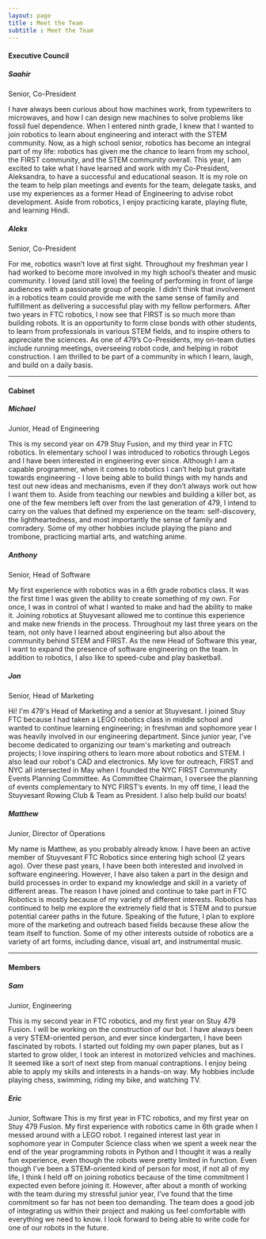 ```yaml
---
layout: page
title : Meet the Team
subtitle : Meet the Team
---
```


#### Executive Council
##### Saahir
Senior, Co-President

I have always been curious about how machines work, from typewriters to microwaves, and how I can design new machines to solve problems like fossil fuel dependence.  When I entered ninth grade, I knew that I wanted to join robotics to learn about engineering and interact with the STEM community.  Now, as a high school senior, robotics has become an integral part of my life:  robotics has given me the chance to  learn from my school, the FIRST community, and the STEM community overall.  This year, I am excited to take what I have learned and work with my Co-President, Aleksandra, to have a successful and educational season.  It is my role on the team to help plan meetings and events for the team, delegate tasks, and use my experiences as a former Head of Engineering to advise robot development.  Aside from robotics, I enjoy practicing karate, playing flute, and learning Hindi.

##### Aleks
Senior, Co-President

For me, robotics wasn’t love at first sight. Throughout my freshman year I had worked to become more involved in my high school’s theater and music community. I loved (and still love) the feeling of performing  in front of large audiences with a passionate group of people. I didn’t think that involvement in a robotics team could provide me with the same sense of family and fulfillment as delivering a successful play with my fellow performers.  After two years in FTC robotics, I now see that FIRST is so much more than building robots. It is an opportunity to form close bonds with other students, to learn from professionals in various STEM fields, and to inspire others to appreciate the sciences.  As one of 479’s Co-Presidents, my on-team duties include running meetings, overseeing robot code, and helping in robot construction. I am thrilled to be part of a community in which I learn, laugh, and build on a daily basis.

---

#### Cabinet

##### Michael
Junior, Head of Engineering

This is my second year on 479 Stuy Fusion, and my third year in FTC robotics. In elementary school I was introduced to robotics through Legos and I have been interested in engineering ever since. Although I am a capable programmer, when it comes to robotics I can’t help but gravitate towards engineering - I love being able to build things with my hands and test out new ideas and mechanisms, even if they don’t always work out how I want them to.  Aside from teaching our newbies and building a killer bot, as one of the few members left over from the last generation of 479, I intend to carry on the values that defined my experience on the team: self-discovery, the lightheartedness, and most importantly the sense of family and comradery. Some of my other hobbies include playing the piano and trombone, practicing martial arts, and watching anime.

##### Anthony
Senior, Head of Software

My first experience with robotics was in a 6th grade robotics class. It was the first time I was given the ability to create something of my own. For once, I was in control of what I wanted to make and had the ability to make it. Joining robotics at Stuyvesant allowed me to continue this experience and make new friends in the process. Throughout my last three years on the team, not only have I learned about engineering but also about the community behind STEM and FIRST. As the new Head of Software this year, I want to expand the presence of software engineering on the team.  In addition to robotics, I also like to speed-cube and play basketball.

##### Jon
Senior, Head of Marketing

Hi! I'm 479's Head of Marketing and a senior at Stuyvesant. 
I joined Stuy FTC because I had taken a LEGO robotics class in middle school and wanted to continue learning engineering; in freshman and sophomore year I was heavily involved in our engineering department. Since junior year, I've become dedicated to organizing our team's marketing and outreach projects; I love inspiring others to learn more about robotics and STEM. I also lead our robot's CAD and electronics.
My love for outreach, FIRST and NYC all intersected in May when I founded the NYC FIRST Community Events Planning Committee. As Committee Chairman, I oversee the planning of events complementary to NYC FIRST’s events. 
In my off time, I lead the Stuyvesant Rowing Club & Team as President. I also help build our boats!

##### Matthew
Junior, Director of Operations

My name is Matthew, as you probably already know.  I have been an active member of Stuyvesant FTC Robotics since entering high school (2 years ago).  Over these past years, I have been both interested and involved in software engineering.  However, I have also taken a part in the design and build processes in order to expand my knowledge and skill in a variety of different areas.  The reason I have joined and continue to take part in FTC Robotics is mostly because of my variety of different interests.  Robotics has continued to help me explore the extremely field that is STEM and to pursue potential career paths in the future.  Speaking of the future, I plan to explore more of the marketing and outreach based fields because these allow the team itself to function.  Some of my other interests outside of robotics are a variety of art forms, including dance, visual art, and instrumental music.

---
#### Members

##### Sam
Junior, Engineering

This is my second year in FTC robotics, and my first year on Stuy 479 Fusion. I will be working on the construction of our bot. I have always been a very STEM-oriented person, and ever since kindergarten, I have been fascinated by robots. I started out folding my own paper planes, but as I started to grow older, I took an interest in motorized vehicles and machines. It seemed like a sort of next step from manual contraptions. I enjoy being able to apply my skills and interests in a hands-on way. My hobbies include playing chess, swimming, riding my bike, and watching TV.

##### Eric
Junior, Software 
This is my first year in FTC robotics, and my first year on Stuy 479 Fusion. My first experience with robotics came in 6th grade when I messed around with a LEGO robot. I regained interest last year in sophomore year in Computer Science class when we spent a week near the end of the year programming robots in Python and I thought it was a really fun experience, even though the robots were pretty limited in function. Even though I’ve been a STEM-oriented kind of person for most, if not all of my life, I think I held off on joining robotics because of the time commitment I expected even before joining it. However, after about a month of working with the team during my stressful junior year, I’ve found that the time commitment so far has not been too demanding. The team does a good job of integrating us within their project and making us feel comfortable with everything we need to know. I look forward to being able to write code for one of our robots in the future. 
